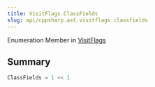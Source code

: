 ```yaml
---
title: VisitFlags.ClassFields
slug: api/cppsharp.ast.visitflags.classfields
---
```

Enumeration Member in [VisitFlags](/api/cppsharp/ast/visitflags)

## Summary



```csharp
ClassFields = 1 << 1
```

